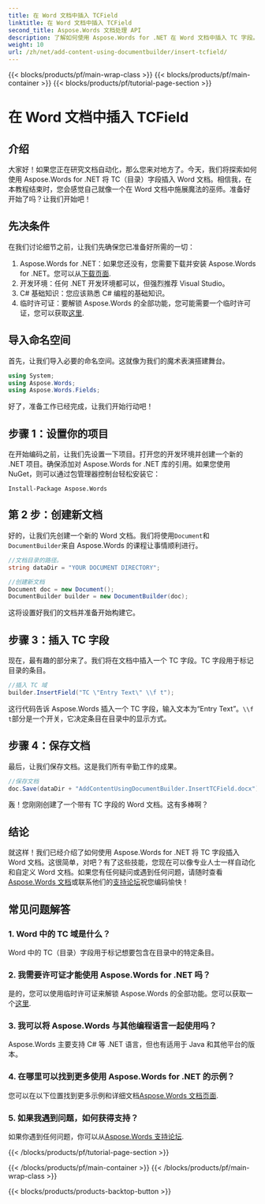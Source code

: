 ```yaml
---
title: 在 Word 文档中插入 TCField
linktitle: 在 Word 文档中插入 TCField
second_title: Aspose.Words 文档处理 API
description: 了解如何使用 Aspose.Words for .NET 在 Word 文档中插入 TC 字段。按照我们的分步指南实现无缝文档自动化。
weight: 10
url: /zh/net/add-content-using-documentbuilder/insert-tcfield/
---
```


{{< blocks/products/pf/main-wrap-class >}}
{{< blocks/products/pf/main-container >}}
{{< blocks/products/pf/tutorial-page-section >}}

# 在 Word 文档中插入 TCField

## 介绍

大家好！如果您正在研究文档自动化，那么您来对地方了。今天，我们将探索如何使用 Aspose.Words for .NET 将 TC（目录）字段插入 Word 文档。相信我，在本教程结束时，您会感觉自己就像一个在 Word 文档中施展魔法的巫师。准备好开始了吗？让我们开始吧！

## 先决条件

在我们讨论细节之前，让我们先确保您已准备好所需的一切：

1.  Aspose.Words for .NET：如果您还没有，您需要下载并安装 Aspose.Words for .NET。您可以从[下载页面](https://releases.aspose.com/words/net/).
2. 开发环境：任何 .NET 开发环境都可以，但强烈推荐 Visual Studio。
3. C# 基础知识：您应该熟悉 C# 编程的基础知识。
4. 临时许可证：要解锁 Aspose.Words 的全部功能，您可能需要一个临时许可证，您可以获取[这里](https://purchase.aspose.com/temporary-license/).

## 导入命名空间

首先，让我们导入必要的命名空间。这就像为我们的魔术表演搭建舞台。

```csharp
using System;
using Aspose.Words;
using Aspose.Words.Fields;
```

好了，准备工作已经完成，让我们开始行动吧！

## 步骤 1：设置你的项目

在开始编码之前，让我们先设置一下项目。打开您的开发环境并创建一个新的 .NET 项目。确保添加对 Aspose.Words for .NET 库的引用。如果您使用 NuGet，则可以通过包管理器控制台轻松安装它：

```shell
Install-Package Aspose.Words
```

## 第 2 步：创建新文档

好的，让我们先创建一个新的 Word 文档。我们将使用`Document`和`DocumentBuilder`来自 Aspose.Words 的课程让事情顺利进行。

```csharp
//文档目录的路径。
string dataDir = "YOUR DOCUMENT DIRECTORY";

//创建新文档
Document doc = new Document();
DocumentBuilder builder = new DocumentBuilder(doc);
```

这将设置好我们的文档并准备开始构建它。

## 步骤 3：插入 TC 字段

现在，最有趣的部分来了。我们将在文档中插入一个 TC 字段。TC 字段用于标记目录的条目。

```csharp
//插入 TC 域
builder.InsertField("TC \"Entry Text\" \\f t");
```

这行代码告诉 Aspose.Words 插入一个 TC 字段，输入文本为“Entry Text”。`\\f t`部分是一个开关，它决定条目在目录中的显示方式。

## 步骤 4：保存文档

最后，让我们保存文档。这是我们所有辛勤工作的成果。

```csharp
//保存文档
doc.Save(dataDir + "AddContentUsingDocumentBuilder.InsertTCField.docx");
```

轰！您刚刚创建了一个带有 TC 字段的 Word 文档。这有多棒啊？

## 结论

就这样！我们已经介绍了如何使用 Aspose.Words for .NET 将 TC 字段插入 Word 文档。这很简单，对吧？有了这些技能，您现在可以像专业人士一样自动化和自定义 Word 文档。如果您有任何疑问或遇到任何问题，请随时查看[Aspose.Words 文档](https://reference.aspose.com/words/net/)或联系他们的[支持论坛](https://forum.aspose.com/c/words/8)祝您编码愉快！

## 常见问题解答

### 1. Word 中的 TC 域是什么？

Word 中的 TC（目录）字段用于标记想要包含在目录中的特定条目。

### 2. 我需要许可证才能使用 Aspose.Words for .NET 吗？

是的，您可以使用临时许可证来解锁 Aspose.Words 的全部功能。您可以获取一个[这里](https://purchase.aspose.com/temporary-license/).

### 3. 我可以将 Aspose.Words 与其他编程语言一起使用吗？

Aspose.Words 主要支持 C# 等 .NET 语言，但也有适用于 Java 和其他平台的版本。

### 4. 在哪里可以找到更多使用 Aspose.Words for .NET 的示例？

您可以在以下位置找到更多示例和详细文档[Aspose.Words 文档页面](https://reference.aspose.com/words/net/).

### 5. 如果我遇到问题，如何获得支持？

如果你遇到任何问题，你可以从[Aspose.Words 支持论坛](https://forum.aspose.com/c/words/8).

{{< /blocks/products/pf/tutorial-page-section >}}

{{< /blocks/products/pf/main-container >}}
{{< /blocks/products/pf/main-wrap-class >}}

{{< blocks/products/products-backtop-button >}}
